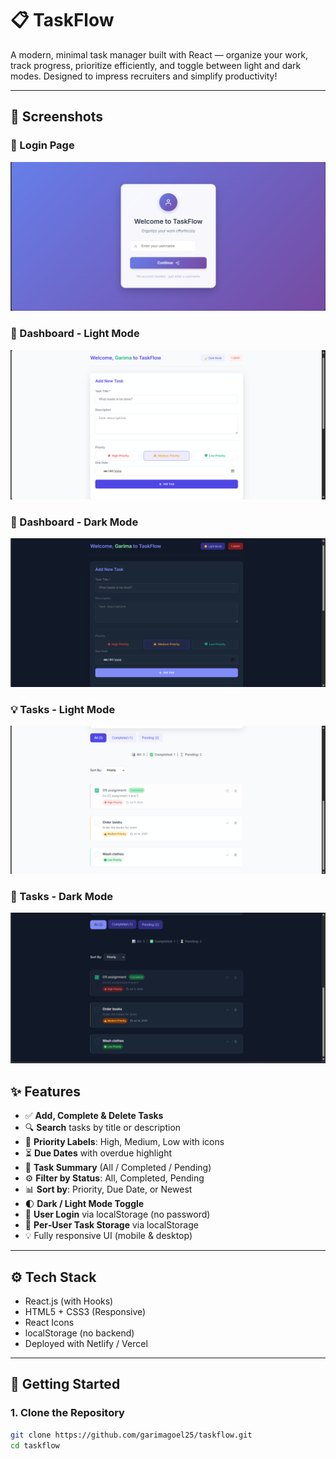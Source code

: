 # 📋 TaskFlow

A modern, minimal task manager built with React — organize your work, track progress, prioritize efficiently, and toggle between light and dark modes. Designed to impress recruiters and simplify productivity!

---

## 📸 Screenshots

### 🔐 Login Page
![Login Screenshot](./screenshots/login.png)

### 🧾 Dashboard - Light Mode
![Dashboard Light](./screenshots/dashboard-light-mode.png)

### 🌌 Dashboard - Dark Mode
![Dashboard Dark](./screenshots/dashboard-dark-mode.png)

### 💡 Tasks - Light Mode
![Tasks Light](./screenshots/tasks-light-mode.png)

### 🌙 Tasks - Dark Mode
![Tasks Dark](./screenshots/tasks-dark-mode.png)


## ✨ Features

- ✅ **Add, Complete & Delete Tasks**
- 🔍 **Search** tasks by title or description
- 📌 **Priority Labels**: High, Medium, Low with icons
- ⏳ **Due Dates** with overdue highlight
- 🧮 **Task Summary** (All / Completed / Pending)
- ⚙️ **Filter by Status**: All, Completed, Pending
- 📊 **Sort by**: Priority, Due Date, or Newest
- 🌓 **Dark / Light Mode Toggle**
- 👤 **User Login** via localStorage (no password)
- 💾 **Per‑User Task Storage** via localStorage
- 💡 Fully responsive UI (mobile & desktop)

---

## ⚙️ Tech Stack

- React.js (with Hooks)
- HTML5 + CSS3 (Responsive)
- React Icons
- localStorage (no backend)
- Deployed with Netlify / Vercel

---

## 🚀 Getting Started

### 1. Clone the Repository

```bash
git clone https://github.com/garimagoel25/taskflow.git
cd taskflow
